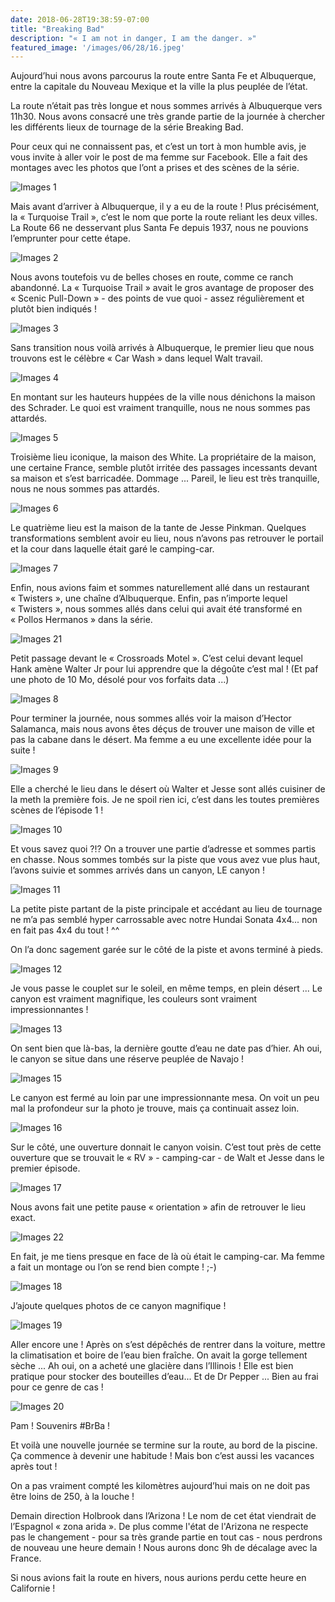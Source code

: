 ```yaml
---
date: 2018-06-28T19:38:59-07:00
title: "Breaking Bad"
description: "« I am not in danger, I am the danger. »"
featured_image: '/images/06/28/16.jpeg'
---
```


Aujourd’hui nous avons parcourus la route entre Santa Fe et Albuquerque, entre la capitale du Nouveau Mexique et la ville la plus peuplée de l’état.

La route n’était pas très longue et nous sommes arrivés à Albuquerque vers 11h30. Nous avons consacré une très grande partie de la journée à chercher les différents lieux de tournage de la série Breaking Bad.

Pour ceux qui ne connaissent pas, et c’est un tort à mon humble avis, je vous invite à aller voir le post de ma femme sur Facebook. Elle a fait des montages avec les photos que l’ont a prises et des scènes de la série.

![Images 1](/images/06/28/1.jpeg)

Mais avant d’arriver à Albuquerque, il y a eu de la route ! Plus précisément, la « Turquoise Trail », c’est le nom que porte la route reliant les deux villes. La Route 66 ne desservant plus Santa Fe depuis 1937, nous ne pouvions l’emprunter pour cette étape.

![Images 2](/images/06/28/2.jpeg)

Nous avons toutefois vu de belles choses en route, comme ce ranch abandonné. La « Turquoise Trail » avait le gros avantage de proposer des « Scenic Pull-Down » - des points de vue quoi - assez régulièrement et plutôt bien indiqués !

![Images 3](/images/06/28/3.jpeg)

Sans transition nous voilà arrivés à Albuquerque, le premier lieu que nous trouvons est le célèbre « Car Wash » dans lequel Walt travail. 

![Images 4](/images/06/28/4.jpeg)

En montant sur les hauteurs huppées de la ville nous dénichons la maison des Schrader. Le quoi est vraiment tranquille, nous ne nous sommes pas attardés.

![Images 5](/images/06/28/5.jpeg)

Troisième lieu iconique, la maison des White. La propriétaire de la maison, une certaine France, semble plutôt irritée des passages incessants devant sa maison et s’est barricadée. Dommage ... Pareil, le lieu est très tranquille, nous ne nous sommes pas attardés.

![Images 6](/images/06/28/6.jpeg)

Le quatrième lieu est la maison de la tante de Jesse Pinkman. Quelques transformations semblent avoir eu lieu, nous n’avons pas retrouver le portail et la cour dans laquelle était garé le camping-car.

![Images 7](/images/06/28/7.jpeg)

Enfin, nous avions faim et sommes naturellement allé dans un restaurant « Twisters », une chaîne d’Albuquerque. Enfin, pas n’importe lequel « Twisters », nous sommes allés dans celui qui avait été transformé en « Pollos Hermanos » dans la série.

![Images 21](/images/06/28/21.jpeg)

Petit passage devant le « Crossroads Motel ». C’est celui devant lequel Hank amène Walter Jr pour lui apprendre que la dégoûte c’est mal !
(Et paf une photo de 10 Mo, désolé pour vos forfaits data ...)

![Images 8](/images/06/28/8.jpeg)

Pour terminer la journée, nous sommes allés voir la maison d’Hector Salamanca, mais nous avons êtes déçus de trouver une maison de ville et pas la cabane dans le désert. Ma femme a eu une excellente idée pour la suite !

![Images 9](/images/06/28/9.jpeg)

Elle a cherché le lieu dans le désert où Walter et Jesse sont allés cuisiner de la meth la première fois. Je ne spoil rien ici, c’est dans les toutes premières scènes de l’épisode 1 !

![Images 10](/images/06/28/10.jpeg)

Et vous savez quoi ?!? On a trouver une partie d’adresse et sommes partis en chasse. Nous sommes tombés sur la piste que vous avez vue plus haut, l’avons suivie et sommes arrivés dans un canyon, LE canyon !

![Images 11](/images/06/28/11.jpeg)

La petite piste partant de la piste principale et accédant au lieu de tournage ne m’a pas semblé hyper carrossable avec notre Hundai Sonata 4x4... non en fait pas 4x4 du tout ! ^^

On l’a donc sagement garée sur le côté de la piste et avons terminé à pieds. 

![Images 12](/images/06/28/12.jpeg)

Je vous passe le couplet sur le soleil, en même temps, en plein désert ... Le canyon est vraiment magnifique, les couleurs sont vraiment impressionnantes !

![Images 13](/images/06/28/13.jpeg)

On sent bien que là-bas, la dernière goutte d’eau ne date pas d’hier. Ah oui, le canyon se situe dans une réserve peuplée de Navajo !

![Images 15](/images/06/28/15.jpeg)

Le canyon est fermé au loin par une impressionnante mesa. On voit un peu mal la profondeur sur la photo je trouve, mais ça continuait assez loin.

![Images 16](/images/06/28/16.jpeg)

Sur le côté, une ouverture donnait le canyon voisin. C’est tout près de cette ouverture que se trouvait le « RV » - camping-car - de Walt et Jesse dans le premier épisode.

![Images 17](/images/06/28/17.jpeg)

Nous avons fait une petite pause « orientation » afin de retrouver le lieu exact.

![Images 22](/images/06/28/22.jpeg)

En fait, je me tiens presque en face de là où était le camping-car. Ma femme a fait un montage ou l’on se rend bien compte ! ;-)

![Images 18](/images/06/28/18.jpeg)

J’ajoute quelques photos de ce canyon magnifique !

![Images 19](/images/06/28/19.jpeg)

Aller encore une ! Après on s’est dépêchés de rentrer dans la voiture, mettre la climatisation et boire de l’eau bien fraîche. On avait la gorge tellement sèche ... Ah oui, on a acheté une glacière dans l’Illinois ! Elle est bien pratique pour stocker des bouteilles d’eau... Et de Dr Pepper ... Bien au frai pour ce genre de cas !

![Images 20](/images/06/28/20.jpeg)

Pam ! Souvenirs #BrBa !

Et voilà une nouvelle journée se termine sur la route, au bord de la piscine. Ça commence à devenir une habitude ! Mais bon c’est aussi les vacances après tout ! 

On a pas vraiment compté les kilomètres aujourd’hui mais on ne doit pas être loins de 250, à la louche !

Demain direction Holbrook dans l’Arizona ! Le nom de cet état viendrait de l’Espagnol « zona arida ». De plus comme l'état de l'Arizona ne respecte pas le changement - pour sa très grande partie en tout cas - nous perdrons de nouveau une heure demain ! Nous aurons donc 9h de décalage avec la France.

Si nous avions fait la route en hivers, nous aurions perdu cette heure en Californie !